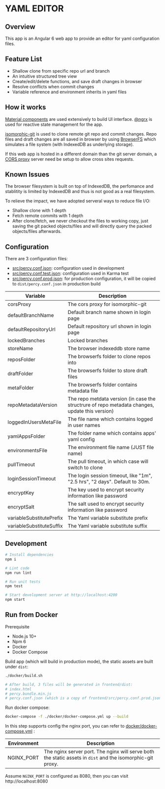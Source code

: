 # YAML EDITOR

## Overview

This app is an Angular 6 web app to provide an editor for yaml configuration files.



## Feature List

- Shallow clone from specific repo url and branch
- An intuitive structured tree view
- Create/edit/delete functions, and save draft changes in browser
- Resolve conflicts when commit changes
- Variable reference and environment inherits in yaml files



## How it works

[Material components](https://material.angular.io/components/categories) are used extensively to build UI interface. [@ngrx](http://ngrx.github.io/) is used for reactive state management for the app.

[isomorphic-git](https://github.com/isomorphic-git/isomorphic-git) is used to clone remote git repo and commit changes. Repo files and draft changes are all saved in browser by using [BrowserFS](https://github.com/jvilk/BrowserFS) which simulates a file system (with IndexedDB as underlying storage).

If this web app is hosted in a different domain than the git server domain, a [CORS proxy](https://github.com/isomorphic-git/isomorphic-git#cors-support) server need be setup to allow cross sites requests.



## Known Issues

The browser filesystem is built on top of IndexedDB, the perfomance and stablitity is limited by IndexedDB and thus is not good as a real filesystem.

To relieve the impact, we have adopted serveral ways to reduce file I/O:

- Shallow clone with 1 depth
- Fetch remote commits with 1 depth
- After clone/fetch, we never checkout the files to working copy, just saving the git packed objects/files and will directly query the packed objects/files afterwards.



## Configuration

There are 3 configuration files:

- [src/percy.conf.json](src/percy.conf.json): configuration used in development
- [src/percy.conf.test.json](src/test/percy.conf.test.json): configuration used in Karma test
- [src/percy.conf.prod.json](src/percy.conf.prod.json): for production configuration, it will be copied to `dist/percy.conf.json` in production build

| Variable                 | Description                                                  |
| ------------------------ | ------------------------------------------------------------ |
| corsProxy                | The cors proxy for isomorphic-git                            |
| defaultBranchName        | Default branch name shown in login page                      |
| defaultRepositoryUrl     | Default repository url shown in login page                   |
| lockedBranches           | Locked branches                                              |
| storeName                | The browser indexeddb store name                             |
| reposFolder              | The browserfs folder to clone repos into                     |
| draftFolder              | The browserfs folder to store draft files                    |
| metaFolder               | The browserfs folder contains metadata file                  |
| repoMetadataVersion      | The repo metdata version (in case the structrure of repo metadata changes, update this version) |
| loggedInUsersMetaFile    | The file name which contains logged in user names            |
| yamlAppsFolder           | The folder name which contains apps' yaml config             |
| environmentsFile         | The environment file name (JUST file name)                   |
| pullTimeout              | The pull timeout, in which case will switch to clone         |
| loginSessionTimeout      | The login session timeout, like "1m", "2.5 hrs", "2 days". Default to 30m. |
| encryptKey               | The key used to encrypt security information like password   |
| encryptSalt              | The salt used to encrypt security information like password  |
| variableSubstitutePrefix | The Yaml variable substitute prefix                          |
| variableSubstituteSuffix | The Yaml variable substitute suffix                          |



## Development

```bash
# Install dependencies
npm i

# Lint code
npm run lint

# Run unit tests
npm test

# Start development server at http://localhost:4200
npm start
```



## Run from Docker

Prerequisite

- Node.js 10+
- Npm 6
- Docker
- Docker Compose



Build app (which will build in production mode), the static assets are built under `dist`:

```bash
./docker/build.sh

# After build, 3 files will be generated in frontend/dist:
# index.html
# percy.bundle.min.js
# percy.conf.json (which is a copy of frontend/src/percy.conf.prod.json)
```



Run docker compose:

```bash
docker-compose -f ./docker/docker-compose.yml up --build
```



In this step supports config the nginx port, you can refer to [docker/docker-compose.yml](docker/docker-compose.yml)  :

| Environment | Description                                                  |
| ----------- | ------------------------------------------------------------ |
| NGINX_PORT  | The nginx server port. The nginx will serve both the static assets in `dist` and the isomorphic-git proxy. |



Assume `NGINX_PORT` is configured as 8080, then you can visit http://localhost:8080